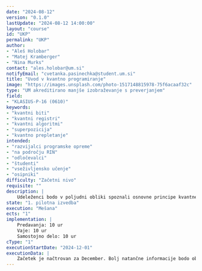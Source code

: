 ```yaml
---
date: "2024-08-12" 
version: "0.1.0"
lastUpdate: "2024-08-12 14:00:00"
layout: "course"
id: "UKP"
permalink: "UKP"
author:
- "Aleš Holobar"
- "Matej Kramberger"
- "Nina Murks"
contact: "ales.holobar@um.si"
notifyEmail: "cvetanka.pasinechka@student.um.si"
title: "Uvod v kvantno programiranje"
image: "https://images.unsplash.com/photo-1517148815978-75f6acaaf32c"
type: "UM akreditirano manjše izobraževanje s preverjanjem"
field:
- "KLASIUS-P-16 (0610)"
keywords:
- "kvantni biti"
- "kvantni registri"
- "kvantni algoritmi"
- "superpozicija"
- "kvantno prepletanje"
intended:
- "razvijalci programske opreme"
- "na področju RIN"
- "odločevalci"
- "študenti"
- "vseživljensko učenje"
- "osipniki"
difficulty: "Začetni nivo"
requisite: ""
description: |
    Udeleženci bodo v poljudni obliki spoznali osnovne principe kvantnega sveta, kot so superpozicija, kvantno prepletanje in tuneljenje. Spoznali bodo, kako ti osnovni principi nadgrajujejo klasične bite in registre v kvantne bite in kvantne registre. Seznanili se bodo z osnovami delovanja kvantnih vrat in kvantnih vezij. Spoznali, preučili in ovrednotili bodo najbolj znane kvantne algoritme in primerjali njihove računske kompleksnosti s kompleksnostmi klasičnih algoritmov. Spoznali bodo delo v kvantnih simulatorjih in programskih orodij za kvantno programiranje. Osvojeno znanje bodo preizkusili na praktičnih primerih uporabe kvantnih algoritmov, predvsem na področju kriptografije in kibernetske varnosti.
state: "1. pilotna izvedba"
execution: "Mešana"
ects: "1"
implementation: |
    Predavanja: 10 ur
    Vaje: 10 ur
    Samostojno delo: 10 ur
cType: "1"
executionStartDate: "2024-12-01"
executionData: |
    Začetek je načtrovan za December. Bolj natančne informacije bodo objavljene pozneje.
---
```

